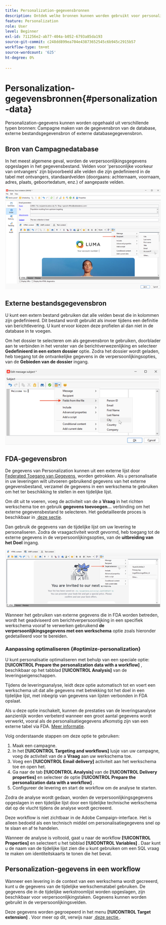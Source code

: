 ```yaml
---
title: Personalization-gegevensbronnen
description: Ontdek welke bronnen kunnen worden gebruikt voor personalisatie
feature: Personalization
role: User
level: Beginner
exl-id: 711256e2-ab77-404a-b052-6793a85da193
source-git-commit: c248dd899ea704e43873652545c6b945c2915b57
workflow-type: tm+mt
source-wordcount: '625'
ht-degree: 0%

---
```


# Personalization-gegevensbronnen{#personalization-data}

Personalization-gegevens kunnen worden opgehaald uit verschillende typen bronnen: Campagne maken van de gegevensbron van de database, externe bestandsgegevensbron of externe databasegegevensbron.

## Bron van Campagnedatabase

In het meest algemene geval, worden de verpersoonlijkingsgegevens opgeslagen in het gegevensbestand. Velden voor &#39;persoonlijke voorkeur van ontvangers&#39; zijn bijvoorbeeld alle velden die zijn gedefinieerd in de tabel met ontvangers, standaardvelden (doorgaans: achternaam, voornaam, adres, plaats, geboortedatum, enz.) of aangepaste velden.

![&#x200B; de verpersoonlijkingsgebieden van de Campagne in e-mail &#x200B;](assets/perso-campaign-datasource.png)


## Externe bestandsgegevensbron

U kunt een extern bestand gebruiken dat alle velden bevat die in kolommen zijn gedefinieerd. Dit bestand wordt gebruikt als invoer tijdens een definitie van berichtlevering. U kunt ervoor kiezen deze profielen al dan niet in de database in te voegen.

Om het dossier te selecteren om als gegevensbron te gebruiken, doorblader aan te verbinden in het venster van de berichtverwezenlijking en selecteer **Gedefinieerd in een extern dossier** optie. Zodra het dossier wordt geladen, heb toegang tot de ontvankelijke gegevens in de verpersoonlijkingsopties, van de **Gebieden van de dossier** ingang.

![&#x200B; gegevens van Personalization van een dossier &#x200B;](assets/perso-from-file.png)


## FDA-gegevensbron

De gegevens van Personalization kunnen uit een externe lijst door [&#x200B; Federated Toegang van Gegevens &#x200B;](../connect/fda.md) worden getrokken.  Als u personalisatie in uw leveringen wilt uitvoeren gebruikend gegevens van het externe gegevensbestand, verzamel de gegevens in een werkschema te gebruiken om het ter beschikking te stellen in een tijdelijke lijst.

Om dit uit te voeren, voeg de activiteit van de a **Vraag** in het richten werkschema toe en gebruik **gegevens toevoegen...** verbinding om het externe gegevensbestand te selecteren. Het gedetailleerde proces is beschikbaar in [&#x200B; deze sectie &#x200B;](../../automation/workflow/query.md#adding-data).

Dan gebruik de gegevens van de tijdelijke lijst om uw levering te personaliseren. Zodra de vraagactiviteit wordt gevormd, heb toegang tot de externe gegevens in de verpersoonlijkingsopties, van de **uitbreiding van het Doel** ingang.

![&#x200B; gegevens van Personalization van een extern gegevensbestand &#x200B;](assets/perso-external-db.png)

Wanneer het gebruiken van externe gegevens die in FDA worden betreden, wordt het geadviseerd om berichtverpersoonlijking in een specifiek werkschema vooraf te verwerken gebruikend **de verpersoonlijkingsgegevens met een werkschema** optie zoals hieronder gedetailleerd voor te bereiden.

### Aanpassing optimaliseren {#optimize-personalization}

U kunt personalisatie optimaliseren met behulp van een speciale optie: **[!UICONTROL Prepare the personalization data with a workflow]** , beschikbaar op het tabblad **[!UICONTROL Analysis]** van de leveringseigenschappen.

Tijdens de leveringsanalyse, leidt deze optie automatisch tot en voert een werkschema uit dat alle gegevens met betrekking tot het doel in een tijdelijke lijst, met inbegrip van gegevens van lijsten verbonden in FDA opslaat.

Als u deze optie inschakelt, kunnen de prestaties van de leveringsanalyse aanzienlijk worden verbeterd wanneer een groot aantal gegevens wordt verwerkt, vooral als de personalisatiegegevens afkomstig zijn van een externe tabel via FDA. [Meer informatie](../connect/fda.md).

Volg onderstaande stappen om deze optie te gebruiken:

1. Maak een campagne.
1. In het **[!UICONTROL Targeting and workflows]** lusje van uw campagne, voeg de activiteit van de a **Vraag** aan uw werkschema toe.
1. Voeg een **[!UICONTROL Email delivery]** activiteit aan het werkschema toe en open het.
1. Ga naar de tab **[!UICONTROL Analysis]** van de **[!UICONTROL Delivery properties]** en selecteer de optie **[!UICONTROL Prepare the personalization data with a workflow]** .
1. Configureer de levering en start de workflow om de analyse te starten.

Zodra de analyse wordt gedaan, worden de verpersoonlijkingsgegevens opgeslagen in een tijdelijke lijst door een tijdelijke technische werkschema dat op de vlucht tijdens de analyse wordt gecreeerd.

Deze workflow is niet zichtbaar in de Adobe Campaign-interface. Het is alleen bedoeld als een technisch middel om personalisatiegegevens snel op te slaan en af te handelen.

Wanneer de analyse is voltooid, gaat u naar de workflow **[!UICONTROL Properties]** en selecteert u het tabblad **[!UICONTROL Variables]** . Daar kunt u de naam van de tijdelijke lijst zien die u kunt gebruiken om een SQL vraag te maken om identiteitskaarts te tonen die het bevat.

## Personalization-gegevens in een workflow

Wanneer een levering in de context van een werkschema wordt gecreeerd, kunt u de gegevens van de tijdelijke werkschematabel gebruiken. De gegevens die in de tijdelijke werkstroomlijst worden opgeslagen, zijn beschikbaar voor verpersoonlijkingstaken. Gegevens kunnen worden gebruikt in de verpersoonlijkingsvelden.

Deze gegevens worden gegroepeerd in het menu **[!UICONTROL Target extension]** . Voor meer op dit, verwijs naar [&#x200B; deze sectie &#x200B;](../../automation/workflow/use-workflow-data.md#target-data).
